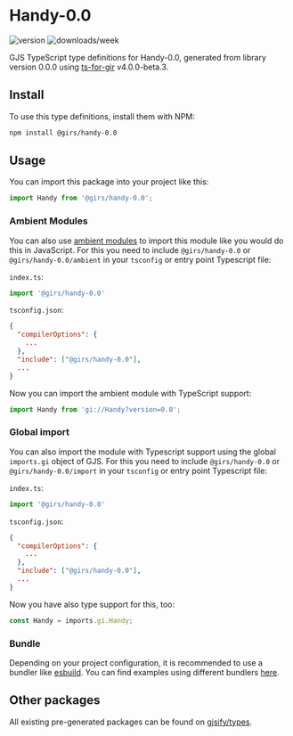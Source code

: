 
# Handy-0.0

![version](https://img.shields.io/npm/v/@girs/handy-0.0)
![downloads/week](https://img.shields.io/npm/dw/@girs/handy-0.0)


GJS TypeScript type definitions for Handy-0.0, generated from library version 0.0.0 using [ts-for-gir](https://github.com/gjsify/ts-for-gir) v4.0.0-beta.3.


## Install

To use this type definitions, install them with NPM:
```bash
npm install @girs/handy-0.0
```

## Usage

You can import this package into your project like this:
```ts
import Handy from '@girs/handy-0.0';
```

### Ambient Modules

You can also use [ambient modules](https://github.com/gjsify/ts-for-gir/tree/main/packages/cli#ambient-modules) to import this module like you would do this in JavaScript.
For this you need to include `@girs/handy-0.0` or `@girs/handy-0.0/ambient` in your `tsconfig` or entry point Typescript file:

`index.ts`:
```ts
import '@girs/handy-0.0'
```

`tsconfig.json`:
```json
{
  "compilerOptions": {
    ...
  },
  "include": ["@girs/handy-0.0"],
  ...
}
```

Now you can import the ambient module with TypeScript support: 

```ts
import Handy from 'gi://Handy?version=0.0';
```

### Global import

You can also import the module with Typescript support using the global `imports.gi` object of GJS.
For this you need to include `@girs/handy-0.0` or `@girs/handy-0.0/import` in your `tsconfig` or entry point Typescript file:

`index.ts`:
```ts
import '@girs/handy-0.0'
```

`tsconfig.json`:
```json
{
  "compilerOptions": {
    ...
  },
  "include": ["@girs/handy-0.0"],
  ...
}
```

Now you have also type support for this, too:

```ts
const Handy = imports.gi.Handy;
```

### Bundle

Depending on your project configuration, it is recommended to use a bundler like [esbuild](https://esbuild.github.io/). You can find examples using different bundlers [here](https://github.com/gjsify/ts-for-gir/tree/main/examples).

## Other packages

All existing pre-generated packages can be found on [gjsify/types](https://github.com/gjsify/types).

